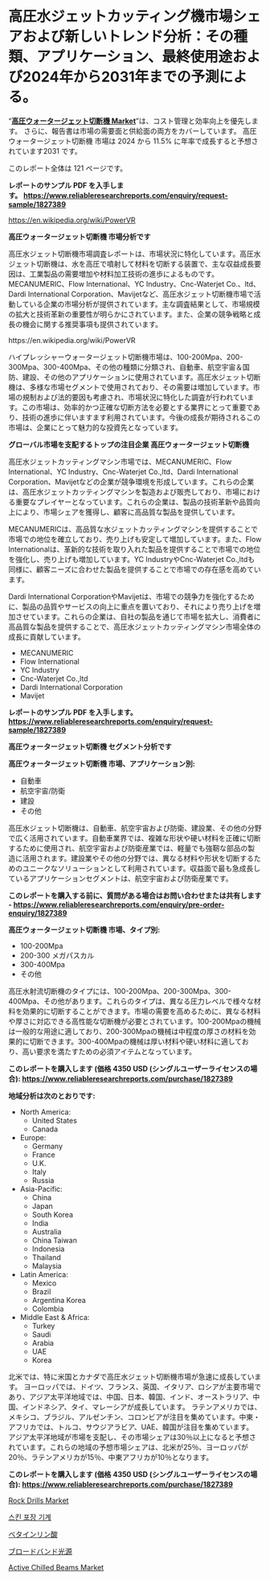 <p><h1>高圧水ジェットカッティング機市場シェアおよび新しいトレンド分析：その種類、アプリケーション、最終使用途および2024年から2031年までの予測による。</h1></p><p>&ldquo;<strong><a href="https://www.reliableresearchreports.com/high-pressure-water-jet-cutting-machine-r1827389">高圧ウォータージェット切断機 Market</a></strong>&rdquo;は、コスト管理と効率向上を優先します。 さらに、報告書は市場の需要面と供給面の両方をカバーしています。 高圧ウォータージェット切断機 市場は 2024 から 11.5% に年率で成長すると予想されています2031 です。</p>
<p>このレポート全体は 121 ページです。</p>
<p><strong>レポートのサンプル PDF を入手します。&nbsp;<a href="https://www.reliableresearchreports.com/enquiry/request-sample/1827389">https://www.reliableresearchreports.com/enquiry/request-sample/1827389</a></strong></p>
<p><a href="https://en.wikipedia.org/wiki/PowerVR">https://en.wikipedia.org/wiki/PowerVR</a></p>
<p><strong>高圧ウォータージェット切断機 市場分析です</strong></p>
<p><p>高圧水ジェット切断機市場調査レポートは、市場状況に特化しています。高圧水ジェット切断機は、水を高圧で噴射して材料を切断する装置で、主な収益成長要因は、工業製品の需要増加や材料加工技術の進歩によるものです。MECANUMERIC、Flow International、YC Industry、Cnc-Waterjet Co.、ltd、Dardi International Corporation、Mavijetなど、高圧水ジェット切断機市場で活動している企業の市場分析が提供されています。主な調査結果として、市場規模の拡大と技術革新の重要性が明らかにされています。また、企業の競争戦略と成長の機会に関する推奨事項も提供されています。</p></p>
<p>https://en.wikipedia.org/wiki/PowerVR</p>
<p><p>ハイプレッシャーウォータージェット切断機市場は、100-200Mpa、200-300Mpa、300-400Mpa、その他の種類に分類され、自動車、航空宇宙＆国防、建設、その他のアプリケーションに使用されています。高圧水ジェット切断機は、多様な市場セグメントで使用されており、その需要は増加しています。市場の規制および法的要因も考慮され、市場状況に特化した調査が行われています。この市場は、効率的かつ正確な切断方法を必要とする業界にとって重要であり、技術の進歩に伴いますます利用されています。今後の成長が期待されるこの市場は、企業にとって魅力的な投資先となっています。</p></p>
<p><strong>グローバル市場を支配するトップの注目企業 高圧ウォータージェット切断機</strong></p>
<p><p>高圧水ジェットカッティングマシン市場では、MECANUMERIC、Flow International、YC Industry、Cnc-Waterjet Co.,ltd、Dardi International Corporation、Mavijetなどの企業が競争環境を形成しています。これらの企業は、高圧水ジェットカッティングマシンを製造および販売しており、市場における重要なプレイヤーとなっています。これらの企業は、製品の技術革新や品質向上により、市場シェアを獲得し、顧客に高品質な製品を提供しています。</p><p>MECANUMERICは、高品質な水ジェットカッティングマシンを提供することで市場での地位を確立しており、売り上げも安定して増加しています。また、Flow Internationalは、革新的な技術を取り入れた製品を提供することで市場での地位を強化し、売り上げも増加しています。YC IndustryやCnc-Waterjet Co.,ltdも同様に、顧客ニーズに合わせた製品を提供することで市場での存在感を高めています。</p><p>Dardi International CorporationやMavijetは、市場での競争力を強化するために、製品の品質やサービスの向上に重点を置いており、それにより売り上げを増加させています。これらの企業は、自社の製品を通じて市場を拡大し、消費者に高品質な製品を提供することで、高圧水ジェットカッティングマシン市場全体の成長に貢献しています。</p></p>
<p><ul><li>MECANUMERIC</li><li>Flow International</li><li>YC Industry</li><li>Cnc-Waterjet Co.,ltd</li><li>Dardi International Corporation</li><li>Mavijet</li></ul></p>
<p><strong>レポートのサンプル PDF を入手します。 <a href="https://www.reliableresearchreports.com/enquiry/request-sample/1827389">https://www.reliableresearchreports.com/enquiry/request-sample/1827389</a></strong></p>
<p><strong>高圧ウォータージェット切断機 セグメント分析です</strong></p>
<p><strong>高圧ウォータージェット切断機 市場、アプリケーション別:</strong></p>
<p><ul><li>自動車</li><li>航空宇宙/防衛</li><li>建設</li><li>その他</li></ul></p>
<p><p>高圧水ジェット切断機は、自動車、航空宇宙および防衛、建設業、その他の分野で広く活用されています。自動車業界では、複雑な形状や硬い材料を正確に切断するために使用され、航空宇宙および防衛産業では、軽量でも強靭な部品の製造に活用されます。建設業やその他の分野では、異なる材料や形状を切断するためのユニークなソリューションとして利用されています。収益面で最も急成長しているアプリケーションセグメントは、航空宇宙および防衛産業です。</p></p>
<p><strong>このレポートを購入する前に、質問がある場合はお問い合わせまたは共有します - <a href="https://www.reliableresearchreports.com/enquiry/pre-order-enquiry/1827389">https://www.reliableresearchreports.com/enquiry/pre-order-enquiry/1827389</a></strong></p>
<p><strong>高圧ウォータージェット切断機 市場、タイプ別:</strong></p>
<p><ul><li>100-200Mpa</li><li>200-300 メガパスカル</li><li>300-400Mpa</li><li>その他</li></ul></p>
<p><p>高圧水射流切断機のタイプには、100-200Mpa、200-300Mpa、300-400Mpa、その他があります。これらのタイプは、異なる圧力レベルで様々な材料を効果的に切断することができます。市場の需要を高めるために、異なる材料や厚さに対応できる高性能な切断機が必要とされています。100-200Mpaの機械は一般的な用途に適しており、200-300Mpaの機械は中程度の厚さの材料を効果的に切断できます。300-400Mpaの機械は厚い材料や硬い材料に適しており、高い要求を満たすための必須アイテムとなっています。</p></p>
<p><strong>このレポートを購入します (価格 4350 USD (シングルユーザーライセンスの場合): <a href="https://www.reliableresearchreports.com/purchase/1827389">https://www.reliableresearchreports.com/purchase/1827389</a></strong></p>
<p><strong>地域分析は次のとおりです:</strong></p>
<p><ul>
    <li>
        North America:
        <ul>
            <li>United States</li>
            <li>Canada</li>
        </ul>
    </li>
    <li>
        Europe:
        <ul>
            <li>Germany</li>
            <li>France</li>
            <li>U.K.</li>
            <li>Italy</li>
            <li>Russia</li>
        </ul>
    </li>
    <li>
        Asia-Pacific:
        <ul>
            <li>China</li>
            <li>Japan</li>
            <li>South Korea</li>
            <li>India</li>
            <li>Australia</li>
            <li>China Taiwan</li>
            <li>Indonesia</li>
            <li>Thailand</li>
            <li>Malaysia</li>
        </ul>
    </li>
    <li>
        Latin America:
        <ul>
            <li>Mexico</li>
            <li>Brazil</li>
            <li>Argentina Korea</li>
            <li>Colombia</li>
        </ul>
    </li>
    <li>
        Middle East & Africa:
        <ul>
            <li>Turkey</li>
            <li>Saudi</li>
            <li>Arabia</li>
            <li>UAE</li>
            <li>Korea</li>
        </ul>
    </li>
    </ul></p>
<p><p>北米では、特に米国とカナダで高圧水ジェット切断機市場が急速に成長しています。 ヨーロッパでは、ドイツ、フランス、英国、イタリア、ロシアが主要市場であり、アジア太平洋地域では、中国、日本、韓国、インド、オーストラリア、中国、インドネシア、タイ、マレーシアが成長しています。 ラテンアメリカでは、メキシコ、ブラジル、アルゼンチン、コロンビアが注目を集めています。中東・アフリカでは、トルコ、サウジアラビア、UAE、韓国が注目を集めています。 アジア太平洋地域が市場を支配し、その市場シェアは30％以上になると予想されています。これらの地域の予想市場シェアは、北米が25％、ヨーロッパが20％、ラテンアメリカが15％、中東アフリカが10％となります。</p></p>
<p><strong>このレポートを購入します (価格 4350 USD (シングルユーザーライセンスの場合): <a href="https://www.reliableresearchreports.com/purchase/1827389">https://www.reliableresearchreports.com/purchase/1827389</a></strong></p>
<p><p><a href="https://www.linkedin.com/pulse/rock-drills-market-global-regional-analysis-focus-end-adrde?trackingId=j9RWR60AT5CvNUm6fncF3w%3D%3D">Rock Drills Market</a></p><p><a href="https://medium.com/@kelvinfeenrey98677/%EC%8A%A4%ED%82%A8-%ED%8F%AC%EC%9E%A5-%EA%B8%B0%EA%B3%84-%EC%8B%9C%EC%9E%A5-%EA%B7%9C%EB%AA%A8%EB%8A%94-%EC%97%B0%ED%8F%89%EA%B7%A0-%EC%84%B1%EC%9E%A5%EB%A5%A0-11-2-%EB%A1%9C-%EC%A6%9D%EA%B0%80%ED%95%98%EA%B3%A0-%EC%9E%88%EC%9C%BC%EB%A9%B0-%EC%9D%B4-%EB%B3%B4%EA%B3%A0%EC%84%9C%EB%8A%94-%EC%9C%A0%ED%98%95-%EC%9D%91%EC%9A%A9-%EC%84%B1%EC%9E%A5-%EB%B0%8F-2024%EB%85%84%EB%B6%80%ED%84%B0-2031%EB%85%84%EA%B9%8C%EC%A7%80%EC%9D%98-%EC%98%88%EC%B8%A1-%EB%B6%84%EC%84%9D%EC%9D%84-%EB%8B%A4%EB%A3%A8%EA%B3%A0-%EC%9E%88%EC%8A%B5%EB%8B%88%EB%8B%A4-bcc78b8b05d1">스킨 포장 기계</a></p><p><a href="https://github.com/lababdou/Market-Research-Report-List-5/blob/main/484573870957.md">ベタインリン酸</a></p><p><a href="https://medium.com/@royfoote921/%E5%BA%83%E5%B8%AF%E5%9F%9F%E5%85%89%E6%BA%90%E5%B8%82%E5%A0%B4%E3%81%AE%E8%A6%8F%E6%A8%A1-%E3%82%B7%E3%82%A7%E3%82%A2-%E3%81%8A%E3%82%88%E3%81%B3%E3%83%88%E3%83%AC%E3%83%B3%E3%83%89%E5%88%86%E6%9E%90%E3%83%AC%E3%83%9D%E3%83%BC%E3%83%88-%E6%9C%80%E7%B5%82%E4%BD%BF%E7%94%A8-%E5%85%89%E3%83%95%E3%82%A1%E3%82%A4%E3%83%90%E3%83%BC%E3%82%BB%E3%83%B3%E3%82%B7%E3%83%B3%E3%82%B0-%E5%8C%BB%E7%99%82%E3%81%8A%E3%82%88%E3%81%B3%E7%94%9F%E7%89%A9%E7%94%BB%E5%83%8F%E5%8C%96-%E9%98%B2%E8%A1%9B%E3%81%8A%E3%82%88%E3%81%B3%E8%BB%8D%E4%BA%8B-%E5%8E%9F%E6%9D%90%E6%96%99%E5%88%A5-2031%E5%B9%B4%E3%81%BE%E3%81%A7%E3%81%AE%E4%BA%88%E6%B8%AC%E3%81%AB%E3%81%A4%E3%81%84%E3%81%A6-ff163642f724">ブロードバンド光源</a></p><p><a href="https://www.linkedin.com/pulse/active-chilled-beams-market-global-share-ranking-overall-bzt4e?trackingId=I1U7s5PQQ0y1u3%2FFf3p%2Fsg%3D%3D">Active Chilled Beams Market</a></p></p>